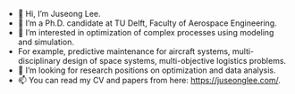 - 👋 Hi, I’m Juseong Lee.
- 🌱 I’m a Ph.D. candidate at TU Delft, Faculty of Aerospace Engineering.
- 👀 I’m interested in optimization of complex processes using modeling and simulation.
- For example, predictive maintenance for aircraft systems, multi-disciplinary design of space systems, multi-objective logistics problems.        
- 💞️ I’m looking for research positions on optimization and data analysis.
- 📫 You can read my CV and papers from here: https://juseonglee.com/.

